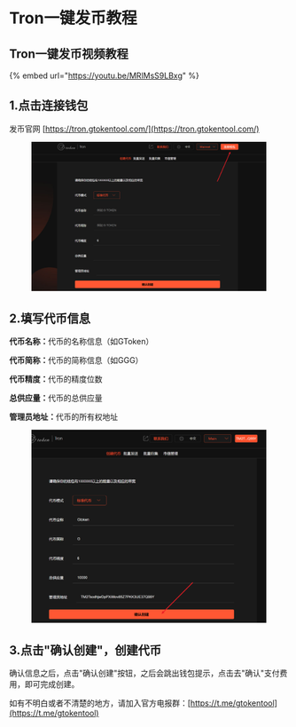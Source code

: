 # Tron一键发币教程

## Tron一键发币视频教程

{% embed url="https://youtu.be/MRlMsS9LBxg" %}

## 1.点击连接钱包 <a href="#id-1.-dian-ji-lian-jie-qian-bao" id="id-1.-dian-ji-lian-jie-qian-bao"></a>

发币官网 [https://tron.gtokentool.com/](https://tron.gtokentool.com/)

<figure><img src="../.gitbook/assets/image (339).png" alt=""><figcaption></figcaption></figure>

## 2.填写代币信息 <a href="#id-2.-tian-xie-dai-bi-xin-xi" id="id-2.-tian-xie-dai-bi-xin-xi"></a>

**代币名称：**&#x4EE3;币的名称信息（如GToken）

**代币简称：**&#x4EE3;币的简称信息（如GGG）

**代币精度：**&#x4EE3;币的精度位数

**总供应量：**&#x4EE3;币的总供应量

**管理员地址：**&#x4EE3;币的所有权地址

<figure><img src="../.gitbook/assets/image (340).png" alt=""><figcaption></figcaption></figure>

## 3.点击"确认创建"，创建代币 <a href="#id-3.-dian-ji-bu-shu-chuang-jian-dai-bi" id="id-3.-dian-ji-bu-shu-chuang-jian-dai-bi"></a>

确认信息之后，点击"确认创建"按钮，之后会跳出钱包提示，点击去"确认"支付费用，即可完成创建。



如有不明白或者不清楚的地方，请加入官方电报群：[https://t.me/gtokentool](https://t.me/gtokentool)
